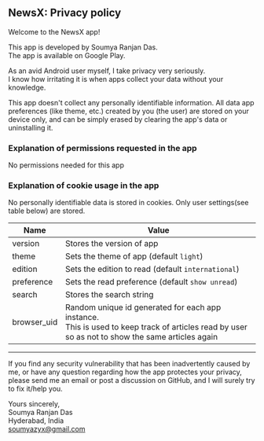 ## NewsX: Privacy policy

Welcome to the NewsX app!

This app is developed by Soumya Ranjan Das.<br>
The app is available on Google Play. 

As an avid Android user myself, I take privacy very seriously.<br/>
I know how irritating it is when apps collect your data without your knowledge.

This app doesn't collect any personally identifiable information. All data app preferences (like theme, etc.) created by you (the user) are stored on your device only, and can be simply erased by clearing the app's data or uninstalling it.

### Explanation of permissions requested in the app
No permissions needed for this app

### Explanation of cookie usage in the app
No personally identifiable data is stored in cookies. 
Only user settings(see table below) are stored. 

| Name | Value| 
|------|-------|
| version | Stores the version of app |
| theme   | Sets the theme of app (default `light`) |
| edition | Sets the edition to read (default `international`) |
| preference  | Sets the read preference (default `show unread`) |
| search  | Stores the search string |
| browser_uid | Random unique id generated for each app instance. <br>This is used to keep track of articles read by user so as not to show the same articles again |

<hr>

If you find any security vulnerability that has been inadvertently caused by me, or have any question regarding how the app protectes your privacy, please send me an email or post a discussion on GitHub, and I will surely try to fix it/help you.

Yours sincerely,  
Soumya Ranjan Das  
Hyderabad, India  
soumyazyx@gmail.com
